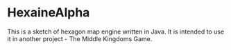 # HexaineAlpha 

This is a sketch of hexagon map engine written in Java. It is intended to use it in another project - The Middle Kingdoms Game. 